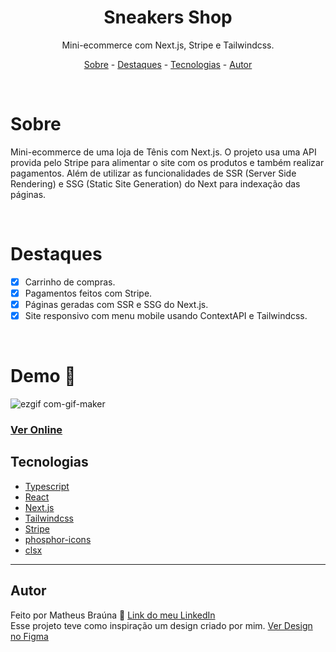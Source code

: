 <div align="center">
  <h1>Sneakers Shop</h1>
</div>

<p align="center">
  Mini-ecommerce com Next.js, Stripe e Tailwindcss.
</p>

<p align="center">
  <a href="#sobre">Sobre</a> -
  <a href="#destaques">Destaques</a> -
  <a href="#tecnologias">Tecnologias</a> -
  <a href="#autor">Autor</a>
</p>

<br>


# Sobre

<p>Mini-ecommerce de uma loja de Tênis com Next.js. O projeto usa uma API provida pelo Stripe para alimentar o site com os produtos e também realizar pagamentos. Além de utilizar as funcionalidades de SSR (Server Side Rendering) e SSG (Static Site Generation) do Next para indexação das páginas.</p>

<br>

# Destaques

- [x] Carrinho de compras.
- [x] Pagamentos feitos com Stripe.
- [x] Páginas geradas com SSR e SSG do Next.js.
- [x] Site responsivo com menu mobile usando ContextAPI e Tailwindcss.

<br>

# Demo 🎥

![ezgif com-gif-maker](https://user-images.githubusercontent.com/91563670/200888735-fe79f715-54d3-4dde-9b6e-7f7f58548752.gif)
<br>
### [Ver Online](https://sneakers-shop-dep.vercel.app)

## Tecnologias

- [Typescript](https://www.typescriptlang.org)
- [React](https://pt-br.reactjs.org)
- [Next.js](https://pt-br.reactjs.org)
- [Tailwindcss](https://tailwindcss.com)
- [Stripe](https://stripe.com/br)
- [phosphor-icons](https://phosphoricons.com)
- [clsx](https://github.com/lukeed/clsx)

---

## Autor

Feito por Matheus Braúna 🚀 [Link do meu LinkedIn](https://www.linkedin.com/in/matheus-brauna)
<br>
Esse projeto teve como inspiração um design criado por mim. [Ver Design no Figma](https://www.figma.com/file/8KEY4qMbyAgb9MTk38P8Sp/Sneakers?node-id=0%3A1)
